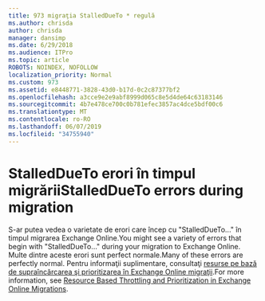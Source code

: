 ```yaml
---
title: 973 migraţia StalledDueTo * regulă
ms.author: chrisda
author: chrisda
manager: dansimp
ms.date: 6/29/2018
ms.audience: ITPro
ms.topic: article
ROBOTS: NOINDEX, NOFOLLOW
localization_priority: Normal
ms.custom: 973
ms.assetid: e8448771-3828-43d0-b17d-0c2c87377bf2
ms.openlocfilehash: a3cce9e2e9abf8999d065c8e5d4de64c63183146
ms.sourcegitcommit: 4b7e478ce700c0b781efec3857ac4dce5bdf00c6
ms.translationtype: MT
ms.contentlocale: ro-RO
ms.lasthandoff: 06/07/2019
ms.locfileid: "34755940"
---
```

# <a name="stalleddueto-errors-during-migration"></a><span data-ttu-id="a6a2c-102">StalledDueTo erori în timpul migrării</span><span class="sxs-lookup"><span data-stu-id="a6a2c-102">StalledDueTo errors during migration</span></span>

<span data-ttu-id="a6a2c-103">S-ar putea vedea o varietate de erori care încep cu "StalledDueTo..." în timpul migrarea Exchange Online.</span><span class="sxs-lookup"><span data-stu-id="a6a2c-103">You might see a variety of errors that begin with "StalledDueTo…" during your migration to Exchange Online.</span></span> <span data-ttu-id="a6a2c-104">Multe dintre aceste erori sunt perfect normale.</span><span class="sxs-lookup"><span data-stu-id="a6a2c-104">Many of these errors are perfectly normal.</span></span> <span data-ttu-id="a6a2c-105">Pentru informaţii suplimentare, consultaţi [resurse pe bază de supraîncărcarea şi prioritizarea în Exchange Online migraţii](https://blogs.technet.microsoft.com/exchange/2018/06/25/resource-based-throttling-and-prioritization-in-exchange-online-migrations/).</span><span class="sxs-lookup"><span data-stu-id="a6a2c-105">For more information, see [Resource Based Throttling and Prioritization in Exchange Online Migrations](https://blogs.technet.microsoft.com/exchange/2018/06/25/resource-based-throttling-and-prioritization-in-exchange-online-migrations/).</span></span>
